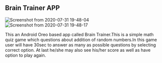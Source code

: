 ## Brain Trainer APP




![Screenshot from 2020-07-31 19-48-04](https://user-images.githubusercontent.com/54806252/89045481-399f7600-d369-11ea-92e5-b1a614b8cb9d.png)
![Screenshot from 2020-07-31 19-48-17](https://user-images.githubusercontent.com/54806252/89045515-4754fb80-d369-11ea-9906-07bf7b48756d.png)


This an Android Oreo based app called Brain Trainer.This is a simple math quiz game which questions about addition of random numbers.In this game user will have 30sec to answer as many as possible questions by selecting correct option. At last he/she may also see his/her score as well as have option to play again.

